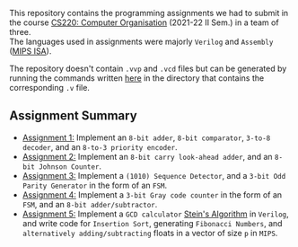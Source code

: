 This repository contains the programming assignments we had to submit in the course [CS220: Computer Organisation](https://www.cse.iitk.ac.in/pages/CS220.html) (2021-22 II Sem.) in a team of three.<br> 
The languages used in assignments were majorly `Verilog` and `Assembly` ([MIPS ISA](https://en.wikipedia.org/wiki/MIPS_architecture)).

The repository doesn't contain `.vvp` and `.vcd` files but can be generated by running the commands written [here](Instructions.md) in the directory that contains the corresponding `.v` file.<br>

## Assignment Summary

+ <u>[Assignment 1:](./A1/)</u> Implement an `8-bit adder`, `8-bit comparator`, `3-to-8 decoder`, and an `8-to-3 priority encoder`.
+ <u>[Assignment 2:](./A2/)</u> Implement an `8-bit carry look-ahead adder`, and an `8-bit Johnson Counter`.
+ <u>[Assignment 3:](./A3/)</u> Implement a `(1010) Sequence Detector`, and a `3-bit Odd Parity Generator` in the form of an `FSM`.
+ <u>[Assignment 4:](./A4/)</u> Implement a `3-bit Gray code counter` in the form of an `FSM`, and an `8-bit adder/subtractor`.
+ <u>[Assignment 5:](./A5/)</u> Implement a `GCD calculator` [Stein's Algorithm](https://en.wikipedia.org/wiki/Binary_GCD_algorithm) in `Verilog`, and write code for `Insertion Sort`, generating `Fibonacci Numbers`, and `alternatively adding/subtracting` floats in a vector of size `p` in `MIPS`.